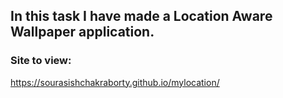 ## In this task I have made a Location Aware Wallpaper application. 

### Site to view: 
https://sourasishchakraborty.github.io/mylocation/

